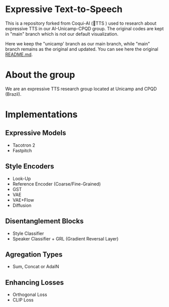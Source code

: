 # Expressive Text-to-Speech

This is a repository forked from Coqui-AI (🐸TTS ) used to research about expressive TTS in our AI-Unicamp-CPQD group. The original codes are kept in "main" branch which is not our default visualization. 

Here we keep the "unicamp' branch as our main branch, while "main" branch remains as the original and updated. You can see here the original [README.md](https://github.com/AI-Unicamp/TTS/blob/main/README.md).

# About the group

We are an expressive TTS research group located at Unicamp and CPQD (Brazil). 

# Implementations

## Expressive Models
- Tacotron 2
- Fastpitch

## Style Encoders
- Look-Up
- Reference Encoder (Coarse/Fine-Grained)
- GST
- VAE
- VAE+Flow
- Diffusion

## Disentanglement Blocks
- Style Classifier
- Speaker Classifier + GRL (Gradient Reversal Layer)

## Agregation Types
- Sum, Concat or AdaIN

## Enhancing Losses
- Orthogonal Loss
- CLIP Loss
